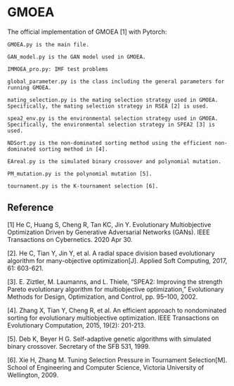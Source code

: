 # GMOEA

The official implementation of GMOEA [1] with Pytorch:

    GMOEA.py is the main file.

    GAN_model.py is the GAN model used in GMOEA.

    IMMOEA_pro.py: IMF test problems

    global_parameter.py is the class including the general parameters for running GMOEA.

    mating_selection.py is the mating selection strategy used in GMOEA. Specifically, the mating selection strategy in RSEA [2] is used.

    spea2_env.py is the environmental selection strategy used in GMOEA. Specifically, the environmental selection strategy in SPEA2 [3] is used.

    NDSort.py is the non-dominated sorting method using the efficient non-dominated sorting method in [4].

    EAreal.py is the simulated binary crossover and polynomial mutation.

    PM_mutation.py is the polynomial mutation [5].

    tournament.py is the K-tournament selection [6].

## Reference

[1] He C, Huang S, Cheng R, Tan KC, Jin Y. Evolutionary Multiobjective Optimization Driven by Generative Adversarial Networks (GANs). IEEE Transactions on Cybernetics. 2020 Apr 30.

[2]. He C, Tian Y, Jin Y, et al. A radial space division based evolutionary algorithm for many-objective optimization[J]. Applied Soft Computing, 2017, 61: 603-621.

[3]. E. Ziztler, M. Laumanns, and L. Thiele, “SPEA2: Improving the strength Pareto evolutionary algorithm for multiobjective optimization,” Evolutionary Methods for Design, Optimization, and Control, pp. 95–100, 2002.

[4]. Zhang X, Tian Y, Cheng R, et al. An efficient approach to nondominated sorting for evolutionary multiobjective optimization. IEEE Transactions on Evolutionary Computation, 2015, 19(2): 201-213.

[5]. Deb K, Beyer H G. Self-adaptive genetic algorithms with simulated binary crossover. Secretary of the SFB 531, 1999.

[6]. Xie H, Zhang M. Tuning Selection Pressure in Tournament Selection[M]. School of Engineering and Computer Science, Victoria University of Wellington, 2009.
